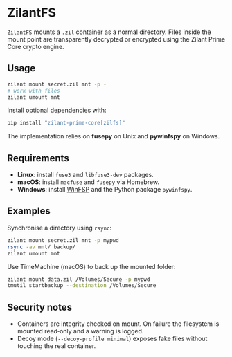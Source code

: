 # ZilantFS

`ZilantFS` mounts a `.zil` container as a normal directory. Files inside the mount
point are transparently decrypted or encrypted using the Zilant Prime Core crypto
engine.

## Usage

```bash
zilant mount secret.zil mnt -p -
# work with files
zilant umount mnt
```

Install optional dependencies with:

```bash
pip install "zilant-prime-core[zilfs]"
```

The implementation relies on **fusepy** on Unix and **pywinfspy** on Windows.

## Requirements

- **Linux**: install `fuse3` and `libfuse3-dev` packages.
- **macOS**: install `macfuse` and `fusepy` via Homebrew.
- **Windows**: install [WinFSP](https://winfsp.dev/) and the Python package `pywinfspy`.

## Examples

Synchronise a directory using `rsync`:

```bash
zilant mount secret.zil mnt -p mypwd
rsync -av mnt/ backup/
zilant umount mnt
```

Use TimeMachine (macOS) to back up the mounted folder:

```bash
zilant mount data.zil /Volumes/Secure -p mypwd
tmutil startbackup --destination /Volumes/Secure
```

## Security notes

- Containers are integrity checked on mount. On failure the filesystem is mounted read‑only and a warning is logged.
- Decoy mode (`--decoy-profile minimal`) exposes fake files without touching the real container.

